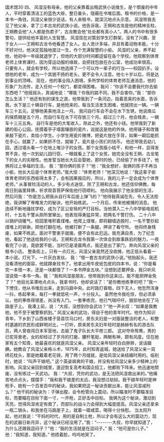 国术馆30
四、    风湿没有母亲，他的父亲靠着出租武侠小说维生，是个颓废的中年人，平时穿着清洁工的蓝色大褂，整日垂头，隐蔽在书堆后面。租书的价格，是一本书一角钱，风湿父亲很少说话，有人来租书，就深沉地点头示意。     风湿带我去见了他父亲，拿了三本古龙的武侠小说。他告诉我，王朔和古龙是他的精神支柱，王朔教会他“人人都是伪君子”，古龙教会他“处处都有真小人”。两人的书中有很多警句，提供给他丰富的人生智慧。     风湿现在对策划学生打群架，没有了兴趣，至于女人——王朔和古龙令他看透了女人。女人诡计多端，并且有着动物本能，十分不好对付。他决定孤独地度过一生，作个充满智慧的小偷。     风湿的父亲，养不起他，他初中一年级就退学了，但他的大部分时间都逗留在各个学校。他观察到体育老师上体育课时，因为穿运动服的缘故，会把钱包放在办公室，他成功率很高。     只要有人，就会有学校，所以他选择了一个可以作一辈子的行当——校园扒手。设想他的老年，成为一个其貌不扬的老头，更不会令人注意。他七十岁以后，将是达到事业的顶峰。     现在，他的事业陷入困境，多所学校的体育老师互通消息，他的形象广为流传，走入任何一个校门，都变得困难。     我问：“你该不会要我代你去偷东西吧？”他摇摇头，真诚地说：“哪能？你我的路不同，我不会害你。”我：“那你怎么生活？”     他还有别的谋生之道，他带我到了一条河边，指着恶臭的水面，告诉我，水下是三十辆自行车，是他抢来的。每当生活发生困难，他就捞出一辆。一辆车三十五元，足够他美美地活上一月。     我问自行车会不会在水下生锈，他说南瓜的保质期是五个月，而自行车在水下可存放三个月。超过三个月，他会贱卖，一辆车十三元五角。     自行车是他的大笔收入，除此之外，他还有小钱。他带我到了新建的街心公园，抚摸着亭子墙面镶嵌的瓷片，说就这是他的外快。他用锤子和改锥来敲下瓷片，卖给小学生。小学生用瓷片赌博，把瓷片放在手背，如果一颠后能抓在手心，就赢了，如果抓不住，就输了。瓷片是小孩们的钱币。     他还带我去幼儿园，透过墙头看一个在地上堆沙子的女孩。那个女孩瘦小枯干，和他一样，显得发育不良，他一次到幼儿园行窃，一眼就看上了这个女孩，她完全没有王朔、古龙笔下的女人的劣根性。他发誓当她长大后会娶她，那时的他，已经偷了许多钱了，他俩将过上幸福的生活。     我：“那你俩的孩子？”他：“我全想好，我俩的孩子不再当小偷，他长大后是个体育老师。”我大惊：“体育老师！”他深沉地说：“我这辈子偷体育老师的东西偷得太多了，会有因果报应的，所以，我的儿子一定会成为个体育老师。”     从事冒险活动的人，多少有点迷信，除了王朔和古龙，他还信仰佛教，每周日到庙里拜佛，祈求观音菩萨保佑他行窃顺利。     他向我展示了他全部的生活，然后问我：“你是怎么把我从自行车后座上弹飞的？”他待我真诚在先，令人无法拒绝，我讲解了脊椎发力的秘诀，他开始练武。  一个月后，传来他被捕的消息。    他连续不断地骚扰学校，成为了区公安局的严打目标。当他潜入二十八中学偷电视机时，十五名干警从厕所里窜出，他表现得勇猛异常，把两名干警打伤。     二十八中以锅炉烧暖气，校园里堆积着煤堆。他爬上煤堆，即将翻墙逃脱时，一名干警抄起煤堆上的铁锹，把他打翻在地。他被打断了一条腿，押进了看守所。     他将终身残废，如果不练武，面对干警束手就擒，便不会有此厄运。我充满自责，为了纪念他，看起了他送给我的小说。王朔和古龙令我第一次体会到故事跌宕的魅力，一夜看完了小说，竟欲罢不能，当时已是凌晨两点，我还是出了家门，奔向风湿父亲的租书小店。     整条街上，只有一点灯光，风湿父亲竟然还没收摊，他正低头看着一本小说。灯光下，一片灰白发丝。     我：“借一套古龙的武侠小说。”他抬起头，我还没看清他的面容，他就蹲身找书了。他拿出用牛皮纸包皮的四本书，说：“你是看完一本借一本，还是一块都借了？一本书押金五块。”     没想到还要押金，我只听风湿说借一本书一角。我：“我和风湿是朋友，他带我到你这来过。能不能把押金免了？”     他目光呆滞地点点头，我拿书时，他却说话了：“是你教他练拳的吧？”我一下愣住，他从书堆后出来，走到马路中央。此时路灯昏暗，四下无人，他忽然浑身一抖，练起拳来，每打一拳就低吼一声，十分投入。     虽然他令我吃惊，但必须承认，他的拳练得很差，尚没有入门。一套拳练完，他已气喘吁吁，狼狈地坐在了马路崖子上。     我凑上前，说：“大叔，没想到你会武功？”他一声长叹：“如果是我教他，他不至于被警察抓到。”    风湿父亲的武功，得自于他的青年时代。他作为知识青年，下乡到了山西省楼子营县饮马口村，房东夫妇是一对服装整洁的老人，和整村邋遢的农民形成鲜明对比，一打听，原来房东夫妇年轻时是赫赫有名的游击队员，两人曾夜闯日本军营地，击毙了鬼子队长大平修三郎。     这对夺命鸳鸯，男的已驼背衰老，女的却经过了岁月的打磨，腰杆笔挺，两眼有神，颇有风度。住在她家有五个知青，她最喜欢的就是风湿父亲。     风湿父亲年轻时白白胖胖，说话腼腆。她教会了风湿父亲格斗术，1975年，此村知青返城，她送给了风湿父亲一双绣花枕头，那是她戴着老花镜，用了两个月缝就，是给风湿父亲结婚时用的。临别时，她说：“叫声干娘吧。”     这个英姿飒爽的干娘，并没有给风湿父亲多少精神上的影响。风湿父亲回到城里，逢迎恢复高考和国企招工，他都败下阵来。他迅速地颓废，没有练过一天武功。     我：“大叔，凭你的武功，是无法把风湿救出来的。”他痛苦地点点头，摆摆手：“我和我干娘差的太远，我没想过劫狱。我干娘年轻时是神枪手，她有一个百发百中的秘诀，我如果把这一秘诀贡献出来，能让风湿减刑么？”     他干妈的秘诀为：子弹出膛，会令枪管向上震动，所以瞄准时不要瞄准目标，而要瞄在目标下面一寸，一开枪，正好击中目标。     我俩为这个秘诀，激动到天亮，觉得风湿肯定有救了，而部队的战斗力会得到大幅度提高。风湿父亲还拿来一瓶二锅头，和我坐在马路崖子上，就着一碟咸菜，喝得十分快慰。      当太阳升起，他对我说：“干妈的时代，用的是自制土枪，所以才会有这么大的震动力，现在的武器日新月异，这个秘诀已经没用了。”我：“--------大叔，你早就知道了，为什么还跟我逗闷子？”他：“我的生活就是在逗闷子。”     我：“他可是你儿子。”    他：“我知道，我知道。”    他捂着脸，呜呜地哭了。
